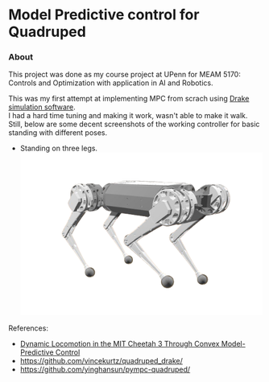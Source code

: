 # Model Predictive control for Quadruped

### About
This project was done as my course project at UPenn for MEAM 5170: Controls and Optimization with application in AI and Robotics.

This was my first attempt at implementing MPC from scrach using [Drake simulation software](https://drake.mit.edu/).  
I had a hard time tuning and making it work, wasn't able to make it walk. Still, below are some decent screenshots of the working controller for basic standing with different poses.

- Standing on three legs.  
![triped](images/triped-rf.png)


References:
- [Dynamic Locomotion in the MIT Cheetah 3 Through Convex Model-Predictive Control](https://dspace.mit.edu/bitstream/handle/1721.1/138000/convex_mpc_2fix.pdf)
- https://github.com/vincekurtz/quadruped_drake/
- https://github.com/yinghansun/pympc-quadruped/
